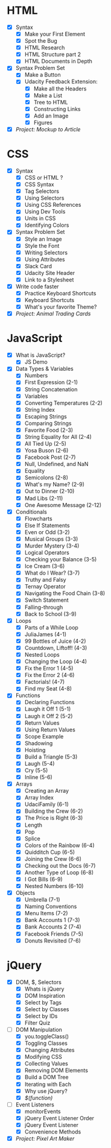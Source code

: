 # HTML

* [x] Syntax
    * [x] Make your First Element
    * [x] Spot the Bug
    * [x] HTML Research
    * [x] HTML Structure part 2
    * [x] HTML Documents in Depth
* [x] Syntax Problem Set
    * [x] Make a Button
    * [x] Udacity Feedback Extension:
        * [x] Make all the Headers
        * [x] Make a List
        * [x] Tree to HTML
        * [x] Constructing Links
        * [x] Add an Image
        * [x] Figures
* [x] _Project: Mockup to Article_

# CSS

* [x] Syntax
    * [x] CSS or HTML ?
    * [x] CSS Syntax
    * [x] Tag Selectors
    * [x] Using Selectors
    * [x] Using CSS References
    * [x] Using Dev Tools
    * [x] Units in CSS
    * [x] Identifying Colors
* [x] Syntax Problem Set
    * [x] Style an Image
    * [x] Style the Font
    * [x] Writing Selectors
    * [x] Using Attributes
    * [x] Slack Card
    * [x] Udacity Site Header
    * [x] Link to a Stylesheet
* [x] Write code faster
    * [x] Practice Keyboard Shortcuts
    * [x] Keyboard Shortcuts
    * [x] What's your favorite Theme?
* [x] _Project: Animal Trading Cards_

# JavaScript

* [x] What is JavaScript?
    * [x] JS Demo
* [x] Data Types & Variables
    * [x] Numbers
    * [x] First Expression (2-1)
    * [x] String Concatenation
    * [x] Variables
    * [x] Converting Temperatures (2-2)
    * [x] String Index
    * [x] Escaping Strings
    * [x] Comparing Strings
    * [x] Favorite Food (2-3)
    * [x] String Equality for All (2-4)
    * [x] All Tied Up (2-5)
    * [x] Yosa Buson (2-6)
    * [x] Facebook Post (2-7)
    * [x] Null, Undefined, and NaN
    * [x] Equality
    * [x] Semicolons (2-8)
    * [x] What's my Name? (2-9)
    * [x] Out to Dinner (2-10)
    * [x] Mad Libs (2-11)
    * [x] One Awesome Message (2-12)
* [x] Conditionals
    * [x] Flowcharts
    * [x] Else If Statements
    * [x] Even or Odd (3-2)
    * [x] Musical Groups (3-3)
    * [x] Murder Mystery (3-4)
    * [x] Logical Operators
    * [x] Checking your Balance (3-5)
    * [x] Ice Cream (3-6)
    * [x] What do I Wear? (3-7)
    * [x] Truthy and Falsy
    * [x] Ternay Operator
    * [x] Navigating the Food Chain (3-8)
    * [x] Switch Statement
    * [x] Falling-through
    * [x] Back to School (3-9)
* [x] Loops
    * [x] Parts of a While Loop
    * [x] JuliaJames (4-1)
    * [x] 99 Bottles of Juice (4-2)
    * [x] Countdown, Liftoff! (4-3)
    * [x] Nested Loops
    * [x] Changing the Loop (4-4)
    * [x] Fix the Error 1 (4-5)
    * [x] Fix the Error 2 (4-6)
    * [x] Factorials! (4-7)
    * [x] Find my Seat (4-8)
* [x] Functions
    * [x] Declaring Functions
    * [x] Laugh it Off 1 (5-1)
    * [x] Laugh it Off 2 (5-2)
    * [x] Return Values
    * [x] Using Return Values
    * [x] Scope Example
    * [x] Shadowing
    * [x] Hoisting
    * [x] Build a Triangle (5-3)
    * [x] Laugh (5-4)
    * [x] Cry (5-5)
    * [x] Inline (5-6)
* [x] Arrays
    * [x] Creating an Array
    * [x] Array Index
    * [x] UdaciFamily (6-1)
    * [x] Building the Crew (6-2)
    * [x] The Price is Right (6-3)
    * [x] Length
    * [x] Pop
    * [x] Splice
    * [x] Colors of the Rainbow (6-4)
    * [x] Quidditch Cup (6-5)
    * [x] Joining the Crew (6-6)
    * [x] Checking out the Docs (6-7)
    * [x] Another Type of Loop (6-8)
    * [x] I Got Bills (6-9)
    * [x] Nested Numbers (6-10)
* [x] Objects
    * [x] Umbrella (7-1)
    * [x] Naming Conventions
    * [x] Menu Items (7-2)
    * [x] Bank Accounts 1 (7-3)
    * [x] Bank Accounts 2 (7-4)
    * [x] Facebook Friends (7-5)
    * [x] Donuts Revisited (7-6)

# jQuery

* [x] DOM, $, Selectors
    * [x] Whats is jQuery
    * [x] DOM Inspiration
    * [x] Select by Tags
    * [x] Select by Classes
    * [x] Select by IDs
    * [x] Filter Quiz
* [ ] DOM Manipulation
    * [x] you.toggleClass()
    * [x] Toggling Classes
    * [x] Changing Attributes
    * [x] Modifying CSS
    * [x] Collecting Values
    * [x] Removing DOM Elements
    * [x] Build a DOM Tree
    * [x] Iterating with Each
    * [x] Why use jQuery?
    * [x] _$(function)_
* [ ] Event Listeners
    * [x] monitorEvents
    * [x] jQuery Event Listener Order
    * [x] jQuery Event Listener
    * [x] Convenience Methods
* [x] _Project: Pixel Art Maker_
